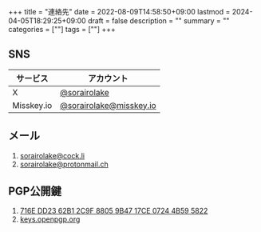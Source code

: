 +++
title = "連絡先"
date = 2022-08-09T14:58:50+09:00
lastmod = 2024-04-05T18:29:25+09:00
draft = false
description = ""
summary = ""
categories = [""]
tags = [""]
+++

## SNS

| サービス   | アカウント                                                 |
| ---------- | ---------------------------------------------------------- |
| X          | [@sorairolake](https://twitter.com/sorairolake)            |
| Misskey.io | [@sorairolake@misskey.io](https://misskey.io/@sorairolake) |

## メール

1. <sorairolake@cock.li>
2. <sorairolake@protonmail.ch>

## PGP公開鍵

1. [716E DD23 62B1 2C9F 8805 9B47 17CE 0724 4B59 5822](sorairolake.asc)
2. [keys.openpgp.org](https://keys.openpgp.org/search?q=716EDD2362B12C9F88059B4717CE07244B595822)
